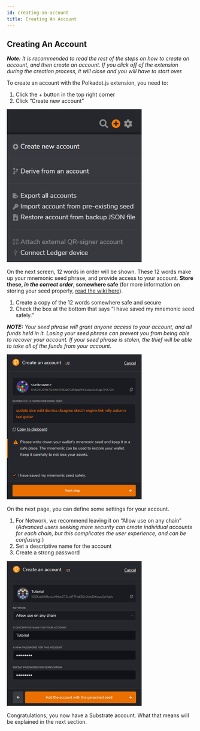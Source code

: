 ```yaml
---
id: creating-an-account
title: Creating An Account
---
```

## Creating An Account
***Note:** It is recommended to read the rest of the steps on how to create an account, and then create an account. 
If you click off of the extension during the creation process, it will close and you will have to start over.*

To create an account with the Polkadot.js extension, you need to:
1. Click the + button in the top right corner
2. Click “Create new account”

<img src="../../../../static/img/getting-started-2.png" width="360" />

On the next screen, 12 words in order will be shown. These 12 words make up your mnemonic seed phrase, and provide access to your account. 
**Store these, *in the correct order*, somewhere safe** (for more information on storing your seed properly, 
[read the wiki here](https://wiki.polkadot.network/docs/learn-account-generation#storing-your-key-safely)).

1. Create a copy of the 12 words somewhere safe and secure
2. Check the box at the bottom that says “I have saved my mnemonic seed safely.”

***NOTE:** Your seed phrase will grant anyone access to your account, and all funds held in it. 
Losing your seed phrase can prevent you from being able to recover your account. 
If your seed phrase is stolen, the thief will be able to take all of the funds from your account.*

<img src="../../../../static/img/getting-started-3.png" width="360" />

On the next page, you can define some settings for your account. 
1. For Network, we recommend leaving it on “Allow use on any chain” 
(*Advanced users seeking more security can create individual accounts for each chain, but this complicates the user experience, and can be confusing.*)
3. Set a descriptive name for the account
4. Create a strong password

<img src="../../../../static/img/getting-started-4.png" width="360" />

Congratulations, you now have a Substrate account. What that means will be explained in the next section.
